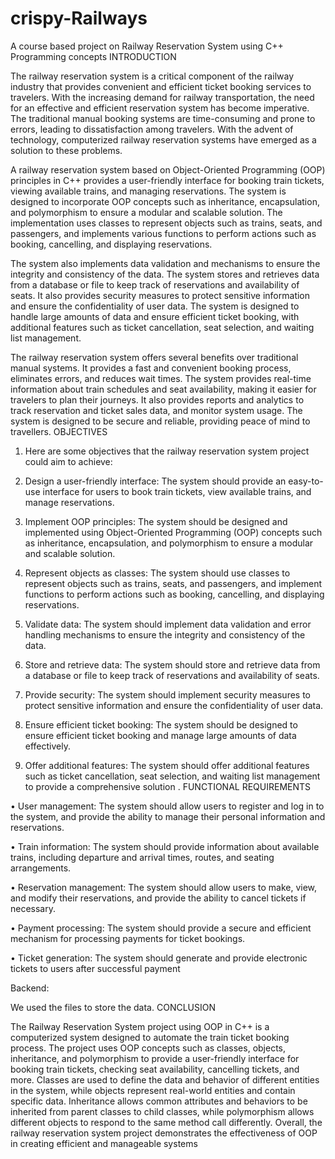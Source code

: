 # crispy-Railways
A course based project on Railway Reservation System using C++ Programming concepts
INTRODUCTION

The railway reservation system is a critical component of the railway industry that provides convenient and efficient ticket booking services to travelers. With the increasing demand for railway transportation, the need for an effective and efficient reservation system has become imperative. The traditional manual booking systems are time-consuming and prone to errors, leading to dissatisfaction among travelers. With the advent of technology, computerized railway reservation systems have emerged as a solution to these problems.

A railway reservation system based on Object-Oriented Programming (OOP) principles in C++ provides a user-friendly interface for booking train tickets, viewing available trains, and managing reservations. The system is designed to incorporate OOP concepts such as inheritance, encapsulation, and polymorphism to ensure a modular and scalable solution. The implementation uses classes to represent objects such as trains, seats, and passengers, and implements various functions to perform actions such as booking, cancelling, and displaying reservations.

The system also implements data validation and mechanisms to ensure the integrity and consistency of the data. The system stores and retrieves data from a database or file to keep track of reservations and availability of seats. It also provides security measures to protect sensitive information and ensure the confidentiality of user data. The system is designed to handle large amounts of data and ensure efficient ticket booking, with additional features such as ticket cancellation, seat selection, and waiting list management.

The railway reservation system offers several benefits over traditional manual systems. It provides a fast and convenient booking process, eliminates errors, and reduces wait times. The system provides real-time information about train schedules and seat availability, making it easier for travelers to plan their journeys. It also provides reports and analytics to track reservation and ticket sales data, and monitor system usage. The system is designed to be secure and reliable, providing peace of mind to travellers. 
OBJECTIVES


1.	Here are some objectives that the railway reservation system project could aim to achieve:

2.	Design a user-friendly interface: The system should provide an easy-to-use interface for users to book train tickets, view available trains, and manage reservations.

3.	Implement OOP principles: The system should be designed and implemented using Object-Oriented Programming (OOP) concepts such as inheritance, encapsulation, and polymorphism to ensure a modular and scalable solution.

4.	Represent objects as classes: The system should use classes to represent objects such as trains, seats, and passengers, and implement functions to perform actions such as booking, cancelling, and displaying reservations.

5.	Validate data: The system should implement data validation and error handling mechanisms to ensure the integrity and consistency of the data.

6.	Store and retrieve data: The system should store and retrieve data from a database or file to keep track of reservations and availability of seats.

7.	Provide security: The system should implement security measures to protect sensitive information and ensure the confidentiality of user data.

8.	Ensure efficient ticket booking: The system should be designed to ensure efficient ticket booking and manage large amounts of data effectively.

9.	Offer additional features: The system should offer additional features such as ticket cancellation, seat selection, and waiting list management to provide a comprehensive solution . 
FUNCTIONAL REQUIREMENTS

•	User management: The system should allow users to register and log in to the system, and provide the ability to manage their personal information and reservations.

•	Train information: The system should provide information about available trains, including departure and arrival times, routes, and seating arrangements.

•	Reservation management: The system should allow users to make, view, and modify their reservations, and provide the ability to cancel tickets if necessary.

•	Payment processing: The system should provide a secure and efficient mechanism for processing payments for ticket bookings.

•	Ticket generation: The system should generate and provide electronic tickets to users after successful payment

Backend:

We used the files to store the data.
CONCLUSION


The Railway Reservation System project using OOP in C++ is a computerized system designed to automate the train ticket booking process. The project uses OOP concepts such as classes, objects, inheritance, and polymorphism to provide a user-friendly interface for booking train tickets, checking seat availability, cancelling tickets, and more. Classes are used to define the data and behavior of different entities in the system, while objects represent real-world entities and contain specific data. Inheritance allows common attributes and behaviors to be inherited from parent classes to child classes, while polymorphism allows different objects to respond to the same method call differently. Overall, the railway reservation system project demonstrates the effectiveness of OOP in creating efficient and manageable systems
